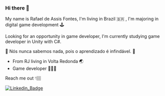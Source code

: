 ### Hi there 👋
My name is Rafael de Assis Fontes, I'm living in Brazil :brazil: , I'm majoring in digital game development 🕹

Looking for an opportunity in game developer, I'm currently studying game developer in Unity with C#.

🚀 Nós nunca sabemos nada, pois o aprendizado é infindável. 🚀

- From RJ living in Volta Redonda 🌏
- Game developer 👨🏻‍💻

Reach me out 👇🏽

[![Linkedin_Badge](https://.img.shields.io/badge/-Diego%20Fernandes-6633cc?style=flat-square&logo=Linkedin&logoColor=white&link=https://www.linkedin.com/in/rafassis/)](https://www.linkedin.com/in/rafassis/)

